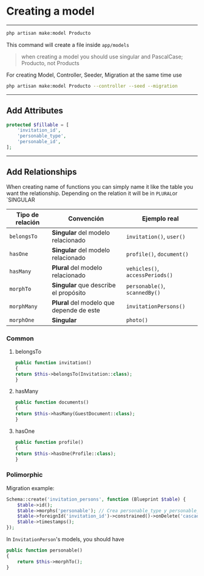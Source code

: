 # Creating a model
---
```sh
php artisan make:model Producto
```
This command will create a file inside `app/models`

> when creating a model you should use singular and PascalCase; Producto, not Products

For creating Model, Controller, Seeder, Migration at the same time use 
```sh
php artisan make:model Producto --controller --seed --migration
```
---
## Add Attributes
```php
protected $fillable = [
    'invitation_id',
    'personable_type',
    'personable_id',
];
```
---
## Add Relationships

When creating name of functions you can simply name it like the table you want the relationship. Depending on the relation it will be in `PLURAL`or `SINGULAR

| Tipo de relación | Convención                                | Ejemplo real                    |
| ---------------- | ----------------------------------------- | ------------------------------- |
| `belongsTo`      | **Singular** del modelo relacionado       | `invitation()`, `user()`        |
| `hasOne`         | **Singular** del modelo relacionado       | `profile()`, `document()`       |
| `hasMany`        | **Plural** del modelo relacionado         | `vehicles()`, `accessPeriods()` |
| `morphTo`        | **Singular** que describe el propósito    | `personable()`, `scannedBy()`   |
| `morphMany`      | **Plural** del modelo que depende de este | `invitationPersons()`           |
| `morphOne`       | **Singular**                              | `photo()`                       |

### Common 
1. belongsTo
	```php
	public function invitation()
	{
    return $this->belongsTo(Invitation::class);
	}
	```
2. hasMany
	```php
	public function documents()
	{
    return $this->hasMany(GuestDocument::class);
	}
	```
3. hasOne
	```php
	public function profile()
	{
    return $this->hasOne(Profile::class);
	}
	```
### Polimorphic 
Migration example:
```php
Schema::create('invitation_persons', function (Blueprint $table) {
    $table->id();
    $table->morphs('personable'); // Crea personable_type y personable_id
    $table->foreignId('invitation_id')->constrained()->onDelete('cascade');
    $table->timestamps();
});
```
In `InvitationPerson`'s models, you should have
```php
public function personable()
{
    return $this->morphTo();
}
```
